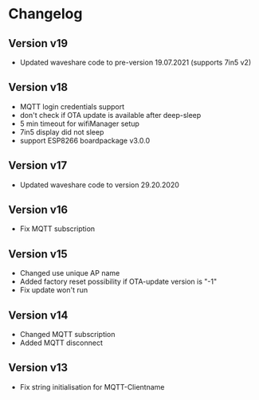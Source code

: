 # Changelog

## Version v19
- Updated waveshare code to pre-version 19.07.2021 (supports 7in5 v2)

## Version v18

- MQTT login credentials support
- don't check if OTA update is available after deep-sleep
- 5 min timeout for wifiManager setup
- 7in5 display did not sleep
- support ESP8266 boardpackage v3.0.0

## Version v17

- Updated waveshare code to version 29.20.2020

## Version v16

- Fix MQTT subscription

## Version v15

- Changed use unique AP name
- Added factory reset possibility if OTA-update version is "-1"
- Fix update won't run

## Version v14

- Changed MQTT subscription
- Added MQTT disconnect

## Version v13

- Fix string initialisation for MQTT-Clientname
